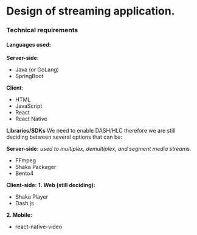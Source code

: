 # Design of streaming application.

### Technical requirements
#### Languages used: 
**Server-side:**
* Java (or GoLang)
* SpringBoot

**Client**:
* HTML
* JavaScript
* React
* React Native

**Libraries/SDKs**
We need to enable DASH/HLC therefore we are still deciding between several options that can be:

**Server-side:**
*used to multiplex, demultiplex, and segment media streams.*
* FFmpeg
* Shaka Packager
* Bento4

**Client-side:**
    **1. Web (still deciding):**
* Shaka Player
* Dash.js

**2. Mobile:**
  * react-native-video

